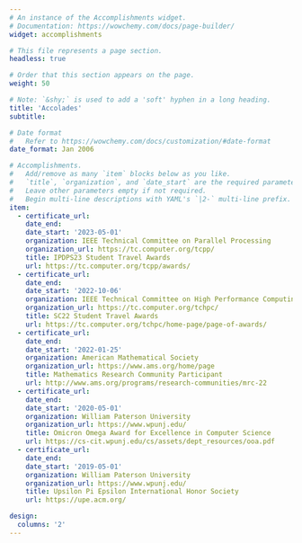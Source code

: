 ```yaml
---
# An instance of the Accomplishments widget.
# Documentation: https://wowchemy.com/docs/page-builder/
widget: accomplishments

# This file represents a page section.
headless: true

# Order that this section appears on the page.
weight: 50

# Note: `&shy;` is used to add a 'soft' hyphen in a long heading.
title: 'Accolades'
subtitle:

# Date format
#   Refer to https://wowchemy.com/docs/customization/#date-format
date_format: Jan 2006

# Accomplishments.
#   Add/remove as many `item` blocks below as you like.
#   `title`, `organization`, and `date_start` are the required parameters.
#   Leave other parameters empty if not required.
#   Begin multi-line descriptions with YAML's `|2-` multi-line prefix.
item:
  - certificate_url:
    date_end:
    date_start: '2023-05-01'
    organization: IEEE Technical Committee on Parallel Processing
    organization_url: https://tc.computer.org/tcpp/
    title: IPDPS23 Student Travel Awards
    url: https://tc.computer.org/tcpp/awards/
  - certificate_url:
    date_end:
    date_start: '2022-10-06'
    organization: IEEE Technical Committee on High Performance Computing
    organization_url: https://tc.computer.org/tchpc/
    title: SC22 Student Travel Awards
    url: https://tc.computer.org/tchpc/home-page/page-of-awards/
  - certificate_url:
    date_end:
    date_start: '2022-01-25'
    organization: American Mathematical Society
    organization_url: https://www.ams.org/home/page
    title: Mathematics Research Community Participant
    url: http://www.ams.org/programs/research-communities/mrc-22
  - certificate_url:
    date_end:
    date_start: '2020-05-01'
    organization: William Paterson University
    organization_url: https://www.wpunj.edu/
    title: Omicron Omega Award for Excellence in Computer Science
    url: https://cs-cit.wpunj.edu/cs/assets/dept_resources/ooa.pdf
  - certificate_url:
    date_end:
    date_start: '2019-05-01'
    organization: William Paterson University
    organization_url: https://www.wpunj.edu/
    title: Upsilon Pi Epsilon International Honor Society
    url: https://upe.acm.org/

design:
  columns: '2'
---
```

